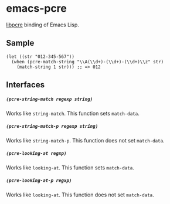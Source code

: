 # emacs-pcre

[libpcre](http://www.pcre.org/) binding of Emacs Lisp.

## Sample

``` emacs-lisp
(let ((str "012-345-567"))
  (when (pcre-match-string "\\A(\\d+)-(\\d+)-(\\d+)\\z" str)
    (match-string 1 str))) ;; => 012
```

## Interfaces

##### `(pcre-string-match regexp string)`

Works like `string-match`. This function sets `match-data`.

##### `(pcre-string-match-p regexp string)`

Works like `string-match-p`. This function does not set `match-data`.

##### `(pcre-looking-at regxp)`

Works like `looking-at`. This function sets `match-data`.

##### `(pcre-looking-at-p regxp)`

Works like `looking-at`. This function does not set `match-data`.

